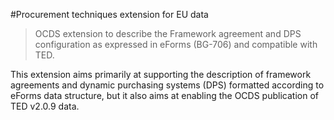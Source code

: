 #Procurement techniques extension for EU data

> OCDS extension to describe the Framework agreement and DPS configuration as expressed in eForms (BG-706) and compatible with TED.

This extension aims primarily at supporting the description of framework agreements and dynamic purchasing systems (DPS) formatted according to eForms data structure, but it also aims at enabling the OCDS publication of TED v2.0.9 data.
